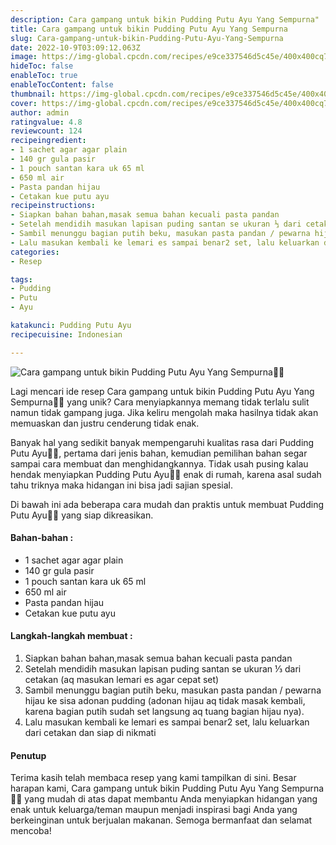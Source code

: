 ```yaml
---
description: Cara gampang untuk bikin Pudding Putu Ayu Yang Sempurna"
title: Cara gampang untuk bikin Pudding Putu Ayu Yang Sempurna
slug: Cara-gampang-untuk-bikin-Pudding-Putu-Ayu-Yang-Sempurna
date: 2022-10-9T03:09:12.063Z
image: https://img-global.cpcdn.com/recipes/e9ce337546d5c45e/400x400cq70/photo.jpg
hideToc: false
enableToc: true
enableTocContent: false
thumbnail: https://img-global.cpcdn.com/recipes/e9ce337546d5c45e/400x400cq70/photo.jpg
cover: https://img-global.cpcdn.com/recipes/e9ce337546d5c45e/400x400cq70/photo.jpg
author: admin
ratingvalue: 4.8
reviewcount: 124
recipeingredient:
- 1 sachet agar agar plain
- 140 gr gula pasir
- 1 pouch santan kara uk 65 ml
- 650 ml air
- Pasta pandan hijau
- Cetakan kue putu ayu
recipeinstructions:
- Siapkan bahan bahan,masak semua bahan kecuali pasta pandan
- Setelah mendidih masukan lapisan puding santan se ukuran ⅓ dari cetakan (aq masukan lemari es agar cepat set)
- Sambil menunggu bagian putih beku, masukan pasta pandan / pewarna hijau ke sisa adonan pudding (adonan hijau aq tidak masak kembali, karena bagian putih sudah set langsung aq tuang bagian hijau nya).
- Lalu masukan kembali ke lemari es sampai benar2 set, lalu keluarkan dari cetakan dan siap di nikmati
categories:
- Resep

tags:
- Pudding
- Putu
- Ayu

katakunci: Pudding Putu Ayu
recipecuisine: Indonesian

---
```


![Cara gampang untuk bikin Pudding Putu Ayu Yang Sempurna👩‍🍳](https://img-global.cpcdn.com/recipes/e9ce337546d5c45e/400x400cq70/photo.jpg)

Lagi mencari ide resep Cara gampang untuk bikin Pudding Putu Ayu Yang Sempurna👩‍🍳 yang unik? Cara menyiapkannya memang tidak terlalu sulit namun tidak gampang juga. Jika keliru mengolah maka hasilnya tidak akan memuaskan dan justru cenderung tidak enak.

Banyak hal yang sedikit banyak mempengaruhi kualitas rasa dari Pudding Putu Ayu👩‍🍳, pertama dari jenis bahan, kemudian pemilihan bahan segar sampai cara membuat dan menghidangkannya. Tidak usah pusing kalau hendak menyiapkan Pudding Putu Ayu👩‍🍳 enak di rumah, karena asal sudah tahu triknya maka hidangan ini bisa jadi sajian spesial.

Di bawah ini ada beberapa cara mudah dan praktis untuk membuat Pudding Putu Ayu👩‍🍳 yang siap dikreasikan.

<!--inarticleads1-->

#### Bahan-bahan :

- 1 sachet agar agar plain
- 140 gr gula pasir
- 1 pouch santan kara uk 65 ml
- 650 ml air
- Pasta pandan hijau
- Cetakan kue putu ayu

<!--inarticleads2-->

#### Langkah-langkah membuat :

1. Siapkan bahan bahan,masak semua bahan kecuali pasta pandan
1. Setelah mendidih masukan lapisan puding santan se ukuran ⅓ dari cetakan (aq masukan lemari es agar cepat set)
1. Sambil menunggu bagian putih beku, masukan pasta pandan / pewarna hijau ke sisa adonan pudding (adonan hijau aq tidak masak kembali, karena bagian putih sudah set langsung aq tuang bagian hijau nya).
1. Lalu masukan kembali ke lemari es sampai benar2 set, lalu keluarkan dari cetakan dan siap di nikmati

#### Penutup

Terima kasih telah membaca resep yang kami tampilkan di sini. Besar harapan kami, Cara gampang untuk bikin Pudding Putu Ayu Yang Sempurna👩‍🍳 yang mudah di atas dapat membantu Anda menyiapkan hidangan yang enak untuk keluarga/teman maupun menjadi inspirasi bagi Anda yang berkeinginan untuk berjualan makanan. Semoga bermanfaat dan selamat mencoba!